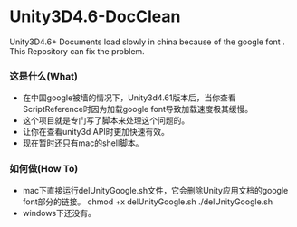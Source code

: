 # Unity3D4.6-DocClean
Unity3D4.6+ Documents load slowly in china because of the google font . This Repository can fix the problem.

### 这是什么(What)
* 在中国google被墙的情况下，Unity3d4.61版本后，当你查看ScriptReference时因为加载google font导致加载速度极其缓慢。
* 这个项目就是专门写了脚本来处理这个问题的。
* 让你在查看unity3d API时更加快速有效。
* 现在暂时还只有mac的shell脚本。

### 如何做(How To)
* mac下直接运行delUnityGoogle.sh文件，它会删除Unity应用文档的google font部分的链接。
	chmod +x delUnityGoogle.sh
	./delUnityGoogle.sh
* windows下还没有。

